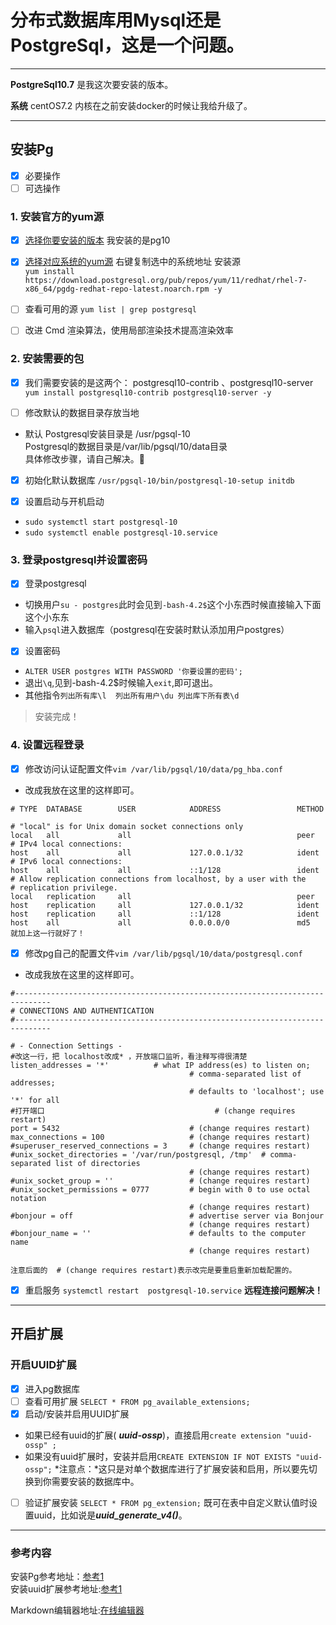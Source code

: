 # 分布式数据库用Mysql还是PostgreSql，这是一个问题。

------

**PostgreSql10.7**   是我这次要安装的版本。

**系统** centOS7.2   内核在之前安装docker的时候让我给升级了。

------

## 安装Pg

- [x] 必要操作
- [ ] 可选操作

### 1. 安装官方的yum源   
- [x] [选择你要安装的版本](https://yum.postgresql.org/) 我安装的是pg10
- [x] [选择对应系统的yum源](https://yum.postgresql.org/repopackages.php#pg10)  右键复制选中的系统地址
  安装源  
  `yum install https://download.postgresql.org/pub/repos/yum/11/redhat/rhel-7-x86_64/pgdg-redhat-repo-latest.noarch.rpm -y  `

- [ ] 查看可用的源 `yum list | grep postgresql`
- [ ] 改进 Cmd 渲染算法，使用局部渲染技术提高渲染效率


### 2. 安装需要的包

- [x] 我们需要安装的是这两个： postgresql10-contrib 、postgresql10-server  
   `yum install postgresql10-contrib postgresql10-server -y` 

- [ ] 修改默认的数据目录存放当地  
-    默认
    Postgresql安装目录是  /usr/pgsql-10    
    Postgresql的数据目录是/var/lib/pgsql/10/data目录  
    具体修改步骤，请自己解决。:dog:

- [x] 初始化默认数据库 `/usr/pgsql-10/bin/postgresql-10-setup initdb`
    
- [x] 设置启动与开机启动  
- `sudo systemctl start postgresql-10`
- `sudo systemctl enable postgresql-10.service`
### 3. 登录postgresql并设置密码
- [x] 登录postgresql  
- 切换用户`su - postgres`此时会见到`-bash-4.2$`这个小东西时候直接输入下面这个小东东
- 输入`psql`进入数据库（postgresql在安装时默认添加用户postgres）
- [x] 设置密码
- `ALTER USER postgres WITH PASSWORD '你要设置的密码';`
- 退出`\q`,见到-bash-4.2$时候输入`exit`,即可退出。
- 其他指令`列出所有库\l  列出所有用户\du 列出库下所有表\d`

>安装完成！


### 4. 设置远程登录
- [x] 修改访问认证配置文件`vim /var/lib/pgsql/10/data/pg_hba.conf` 
- 改成我放在这里的这样即可。
```
# TYPE  DATABASE        USER            ADDRESS                 METHOD

# "local" is for Unix domain socket connections only
local   all             all                                     peer
# IPv4 local connections:
host    all             all             127.0.0.1/32            ident
# IPv6 local connections:
host    all             all             ::1/128                 ident
# Allow replication connections from localhost, by a user with the
# replication privilege.
local   replication     all                                     peer
host    replication     all             127.0.0.1/32            ident
host    replication     all             ::1/128                 ident
host    all             all             0.0.0.0/0               md5     就加上这一行就好了！
```
- [x] 修改pg自己的配置文件`vim /var/lib/pgsql/10/data/postgresql.conf` 
- 改成我放在这里的这样即可。
```
#------------------------------------------------------------------------------
# CONNECTIONS AND AUTHENTICATION
#------------------------------------------------------------------------------

# - Connection Settings -
#改这一行，把 localhost改成* ，开放端口监听，看注释写得很清楚
listen_addresses = '*'          # what IP address(es) to listen on;    
                                        # comma-separated list of addresses;
                                        # defaults to 'localhost'; use '*' for all
#打开端口                                      # (change requires restart)
port = 5432                             # (change requires restart)
max_connections = 100                   # (change requires restart)
#superuser_reserved_connections = 3     # (change requires restart)
#unix_socket_directories = '/var/run/postgresql, /tmp'  # comma-separated list of directories
                                        # (change requires restart)
#unix_socket_group = ''                 # (change requires restart)
#unix_socket_permissions = 0777         # begin with 0 to use octal notation
                                        # (change requires restart)
#bonjour = off                          # advertise server via Bonjour
                                        # (change requires restart)
#bonjour_name = ''                      # defaults to the computer name
                                        # (change requires restart)

注意后面的  # (change requires restart)表示改完是要重启重新加载配置的。
```
- [x] 重启服务 `systemctl restart  postgresql-10.service` 
**远程连接问题解决！**  

------
开启扩展
------


### 开启UUID扩展 
- [x] 进入pg数据库
- [ ] 查看可用扩展 `SELECT * FROM pg_available_extensions;`
- [x] 启动/安装并启用UUID扩展
- 如果已经有uuid的扩展( ***uuid-ossp***)，直接启用`create extension "uuid-ossp" ;`
- 如果没有uuid扩展时，安装并启用`CREATE EXTENSION IF NOT EXISTS "uuid-ossp";`
*注意点：*这只是对单个数据库进行了扩展安装和启用，所以要先切换到你需要安装的数据库中。
- [ ] 验证扩展安装 `SELECT * FROM pg_extension;`
既可在表中自定义默认值时设置uuid，比如说是***uuid_generate_v4()***。



------
### 参考内容
<i class="icon-share"></i> 安装Pg参考地址：[参考1](https://blog.csdn.net/rudy5348/article/details/79299162)  
<i class="icon-share"></i>安装uuid扩展参考地址:[参考1](http://www.cnblogs.com/WebClerk/p/4507863.html)

<i class="icon-pencil"></i>Markdown编辑器地址:[在线编辑器](https://www.zybuluo.com/mdeditor)
